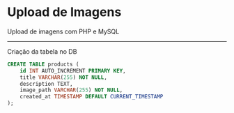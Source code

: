 # Upload de Imagens

Upload de imagens com PHP e MySQL

---
Criação da tabela no DB

```sql
CREATE TABLE products (
    id INT AUTO_INCREMENT PRIMARY KEY,
    title VARCHAR(255) NOT NULL,
    description TEXT,
    image_path VARCHAR(255) NOT NULL,
    created_at TIMESTAMP DEFAULT CURRENT_TIMESTAMP
);
```